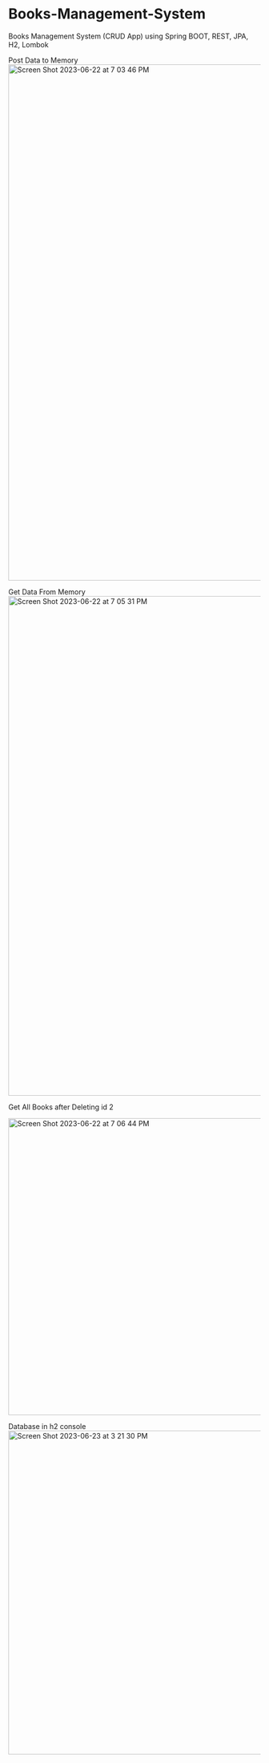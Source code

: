 # Books-Management-System

Books Management System (CRUD App) using Spring BOOT, REST, JPA, H2, Lombok


Post Data to Memory
<img width="1031" alt="Screen Shot 2023-06-22 at 7 03 46 PM" src="https://github.com/shibha20/Books-Management-System/assets/46352532/12ca147d-538e-443d-ae4b-bd8e4f45b89d">

Get Data From Memory
<img width="998" alt="Screen Shot 2023-06-22 at 7 05 31 PM" src="https://github.com/shibha20/Books-Management-System/assets/46352532/72adb756-3a48-41d8-976d-c878946d8715">


Get All Books after Deleting id 2

<img width="593" alt="Screen Shot 2023-06-22 at 7 06 44 PM" src="https://github.com/shibha20/Books-Management-System/assets/46352532/7fd7a41e-c637-41f3-9604-fee09406939d">


Database in h2 console
<img width="647" alt="Screen Shot 2023-06-23 at 3 21 30 PM" src="https://github.com/shibha20/Books-Management-System/assets/46352532/fb1426fd-a8eb-4d82-b926-3f7252670685">
